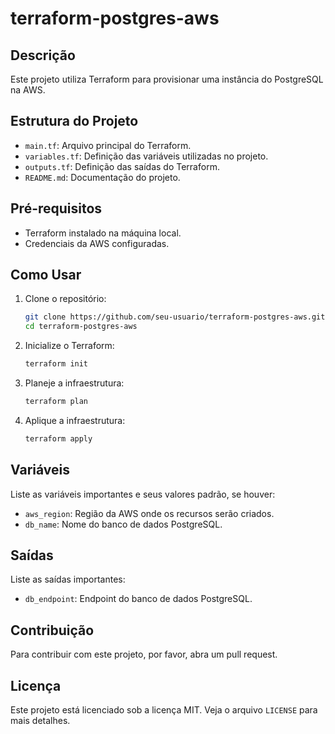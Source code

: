 # terraform-postgres-aws

## Descrição
Este projeto utiliza Terraform para provisionar uma instância do PostgreSQL na AWS.

## Estrutura do Projeto
- `main.tf`: Arquivo principal do Terraform.
- `variables.tf`: Definição das variáveis utilizadas no projeto.
- `outputs.tf`: Definição das saídas do Terraform.
- `README.md`: Documentação do projeto.

## Pré-requisitos
- Terraform instalado na máquina local.
- Credenciais da AWS configuradas.

## Como Usar
1. Clone o repositório:
    ```sh
    git clone https://github.com/seu-usuario/terraform-postgres-aws.git
    cd terraform-postgres-aws
    ```

2. Inicialize o Terraform:
    ```sh
    terraform init
    ```

3. Planeje a infraestrutura:
    ```sh
    terraform plan
    ```

4. Aplique a infraestrutura:
    ```sh
    terraform apply
    ```

## Variáveis
Liste as variáveis importantes e seus valores padrão, se houver:
- `aws_region`: Região da AWS onde os recursos serão criados.
- `db_name`: Nome do banco de dados PostgreSQL.

## Saídas
Liste as saídas importantes:
- `db_endpoint`: Endpoint do banco de dados PostgreSQL.

## Contribuição
Para contribuir com este projeto, por favor, abra um pull request.

## Licença
Este projeto está licenciado sob a licença MIT. Veja o arquivo `LICENSE` para mais detalhes.